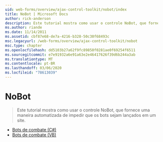 ```yaml
---
uid: web-forms/overview/ajax-control-toolkit/nobot/index
title: NoBot | Microsoft Docs
author: rick-anderson
description: Este tutorial mostra como usar o controle NoBot, que fornece uma maneira automatizada de impedir que os bots sejam lançados em um site.
ms.author: riande
ms.date: 11/14/2011
ms.assetid: cbf87e68-de7a-4216-b328-50c30f68493c
msc.legacyurl: /web-forms/overview/ajax-control-toolkit/nobot
msc.type: chapter
ms.openlocfilehash: dd5103b27a62f9fc89850f0281ae0f69254f6511
ms.sourcegitcommit: e7e91932a6e91a63e2e46417626f39d6b244a3ab
ms.translationtype: MT
ms.contentlocale: pt-BR
ms.lasthandoff: 03/06/2020
ms.locfileid: "78613039"
---
```

# <a name="nobot"></a>NoBot

> Este tutorial mostra como usar o controle NoBot, que fornece uma maneira automatizada de impedir que os bots sejam lançados em um site.

- [Bots de combate (C#)](fighting-bots-cs.md)
- [Bots de combate (VB)](fighting-bots-vb.md)

